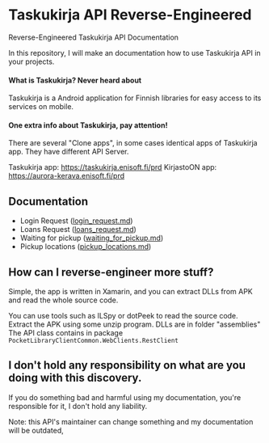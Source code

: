 # Taskukirja API Reverse-Engineered
Reverse-Engineered Taskukirja API Documentation

In this repository, I will make an documentation how to use Taskukirja API in your projects.

#### What is Taskukirja? Never heard about
Taskukirja is a Android application for Finnish libraries for easy access to its services on mobile.

#### One extra info about Taskukirja, pay attention!
There are several "Clone apps", in some cases identical apps of Taskukirja app. 
They have different API Server.

Taskukirja app: https://taskukirja.enisoft.fi/prd
KirjastoON app: https://aurora-kerava.enisoft.fi/prd

## Documentation
- Login Request ([login_request.md](https://github.com/developerfromjokela/taskukirja_api/blob/master/login_request.md))
- Loans Request ([loans_request.md](https://github.com/developerfromjokela/taskukirja_api/blob/master/loans_request.md))
- Waiting for pickup ([waiting_for_pickup.md](https://github.com/developerfromjokela/taskukirja_api/blob/master/waiting_for_pickup.md))
- Pickup locations ([pickup_locations.md](https://github.com/developerfromjokela/taskukirja_api/blob/master/pickup_locations.md))

## How can I reverse-engineer more stuff?

Simple, the app is written in Xamarin, and you can extract DLLs from APK and read the whole source code.

You can use tools such as ILSpy or dotPeek to read the source code.
Extract the APK using some unzip program. DLLs are in folder "assemblies"
The API class contains in package `PocketLibraryClientCommon.WebClients.RestClient`

## I don't hold any responsibility on what are you doing with this discovery.
If you do something bad and harmful using my documentation, you're responsible for it, I don't hold any liability.

Note: this API's maintainer can change something and my documentation will be outdated,
